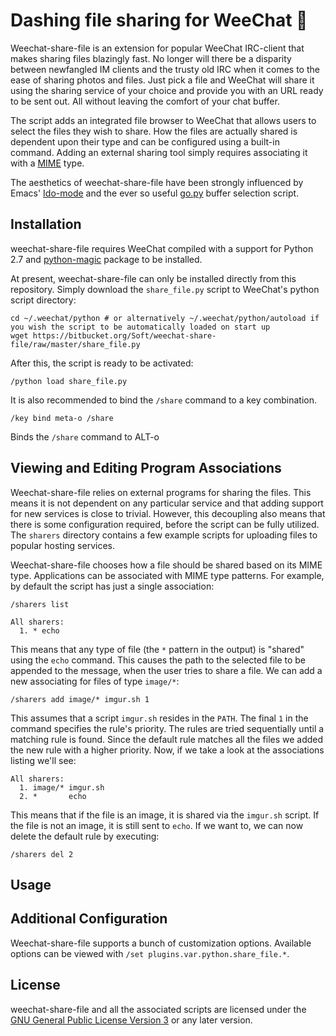# Dashing file sharing for WeeChat :rocket:

Weechat-share-file is an extension for popular WeeChat IRC-client that makes
sharing files blazingly fast. No longer will there be a disparity between
newfangled IM clients and the trusty old IRC when it comes to the ease of
sharing photos and files. Just pick a file and WeeChat will share it using the
sharing service of your choice and provide you with an URL ready to be sent out.
All without leaving the comfort of your chat buffer.

The script adds an integrated file browser to WeeChat that allows users to
select the files they wish to share. How the files are actually shared is
dependent upon their type and can be configured using a built-in command. Adding
an external sharing tool simply requires associating it with a
[MIME](http://en.wikipedia.org/wiki/Media_type) type.

The aesthetics of weechat-share-file have been strongly influenced by Emacs'
[Ido-mode](https://www.gnu.org/software/emacs/manual/html_mono/ido.html) and the
ever so useful [go.py](https://weechat.org/scripts/source/go.py.html/) buffer
selection script.

## Installation

weechat-share-file requires WeeChat compiled with a support for Python 2.7 and
[python-magic](https://pypi.python.org/pypi/python-magic/) package to be
installed.

At present, weechat-share-file can only be installed directly from this
repository. Simply download the `share_file.py` script to WeeChat's python
script directory:

	cd ~/.weechat/python # or alternatively ~/.weechat/python/autoload if you wish the script to be automatically loaded on start up
	wget https://bitbucket.org/Soft/weechat-share-file/raw/master/share_file.py

After this, the script is ready to be activated:

	/python load share_file.py

It is also recommended to bind the `/share` command to a key combination.

	/key bind meta-o /share

Binds the `/share` command to ALT-o

## Viewing and Editing Program Associations

Weechat-share-file relies on external programs for sharing the files. This means
it is not dependent on any particular service and that adding support for new
services is close to trivial. However, this decoupling also means that there is
some configuration required, before the script can be fully utilized. The
`sharers` directory contains a few example scripts for uploading files to
popular hosting services.

Weechat-share-file chooses how a file should be shared based on its MIME type.
Applications can be associated with MIME type patterns. For example, by default
the script has just a single association:

	/sharers list

	All sharers:
	  1. * echo

This means that any type of file (the `*` pattern in the output) is "shared"
using the `echo` command. This causes the path to the selected file to be
appended to the message, when the user tries to share a file. We can add a new
associating for files of type `image/*`:

	/sharers add image/* imgur.sh 1

This assumes that a script `imgur.sh` resides in the `PATH`. The final `1` in
the command specifies the rule's priority. The rules are tried sequentially
until a matching rule is found. Since the default rule matches all the files we
added the new rule with a higher priority. Now, if we take a look at the
associations listing we'll see:

	All sharers:
	  1. image/* imgur.sh
	  2. *       echo

This means that if the file is an image, it is shared via the `imgur.sh` script.
If the file is not an image, it is still sent to `echo`. If we want to, we can
now delete the default rule by executing:

	/sharers del 2

## Usage



## Additional Configuration

Weechat-share-file supports a bunch of customization options. Available options
can be viewed with `/set plugins.var.python.share_file.*`.

## License

weechat-share-file and all the associated scripts are licensed under the
[GNU General Public License Version 3](http://www.gnu.org/licenses/gpl-3.0.en.html)
or any later version.

